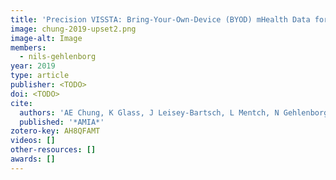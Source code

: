 ```yaml
---
title: 'Precision VISSTA: Bring-Your-Own-Device (BYOD) mHealth Data for Precision Health.'
image: chung-2019-upset2.png
image-alt: Image
members:
  - nils-gehlenborg
year: 2019
type: article
publisher: <TODO>
doi: <TODO>
cite:
  authors: 'AE Chung, K Glass, J Leisey-Bartsch, L Mentch, N Gehlenborg, D Gotz'
  published: '*AMIA*'
zotero-key: AH8QFAMT
videos: []
other-resources: []
awards: []
---
```


